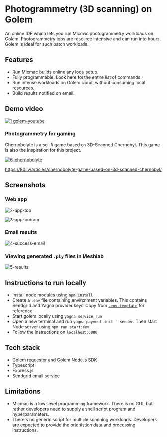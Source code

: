 # Photogrammetry (3D scanning) on Golem
An online IDE which lets you run Micmac photogrammetry workloads on Golem. Photogrammetry jobs are resource intensive and can run into hours. Golem is ideal for such batch workloads.

## Features
- Run Micmac builds online any local setup.
- Fully programmable. Look here for the entire list of commands.
- Run intense workloads on Golem cloud, without consuming local resources.
- Build results notified on email.

## Demo video
[![1 golem-youtube](https://user-images.githubusercontent.com/49580849/113905798-2a72a100-97f1-11eb-8365-1e080b9abbfb.png)](https://www.youtube.com/watch?v=A0-PHUgftMk)

### Photogrammetry for gaming
Chernobolyte is a sci-fi game based on 3D-Scanned Chernobyl. This game is also the inspiration for this project.

[![6-chernobolyte](https://user-images.githubusercontent.com/49580849/113909587-77587680-97f5-11eb-889d-b2048695b98c.png)](https://www.youtube.com/watch?v=vM6wGofkhxw)

https://80.lv/articles/chernobolyte-game-based-on-3d-scanned-chernobyl/

## Screenshots
### Web app
![2-app-top](https://user-images.githubusercontent.com/49580849/113908176-dfa65880-97f3-11eb-890b-f0dda6ac5988.png)

![3-app-bottom](https://user-images.githubusercontent.com/49580849/113908166-dd43fe80-97f3-11eb-983a-32ccd0febf9b.png)

### Email results
![4-success-email](https://user-images.githubusercontent.com/49580849/113908186-e1701c00-97f3-11eb-9ed4-291a15cbe4e4.png)

### Viewing generated `.ply` files in Meshlab
![5-results](https://user-images.githubusercontent.com/49580849/113908181-e03eef00-97f3-11eb-8590-6981d6f9fb30.png)

## Instructions to run locally
- Install node modules using `npm install`
- Create a `.env` file containing environment variables. This contains Sendgrid and Yagna provider keys. Copy from [`.env-template`](./.env-template) for reference.
- Start golem locally using `yagna service run`
- Open a new terminal and run `yagna payment init --sender`. Then start Node server using `npm run start:dev`
- Follow the instructions on `localhost:3000`

## Tech stack
- Golem requester and Golem Node.js SDK
- Typescript
- Express.js
- Sendgrid email service

## Limitations
- Micmac is a low-level programming framework. There is no GUI, but rather developers need to supply a shell script program and hyperparameters.
- There's no generic script for multiple scanning workloads. Developers are expected to provide the orientation data and processing instructions.
